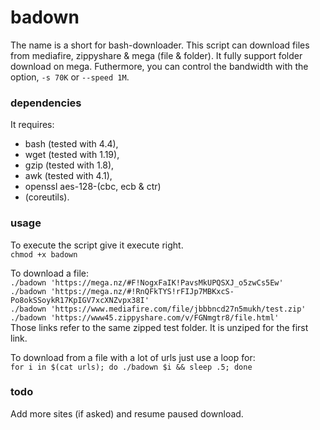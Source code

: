 # badown
The name is a short for bash-downloader.
This script can download files from mediafire, zippyshare & mega (file & folder).
It fully support folder download on mega.
Futhermore, you can control the bandwidth with the option, `-s 70K` or `--speed 1M`.

### dependencies
It requires:
* bash (tested with 4.4), 
* wget (tested with 1.19), 
* gzip (tested with 1.8),
* awk  (tested with 4.1),
* openssl aes-128-(cbc, ecb & ctr)
* (coreutils).

### usage
To execute the script give it execute right.  
`chmod +x badown`
  
To download a file:  
`./badown 'https://mega.nz/#F!NogxFaIK!PavsMkUPQSXJ_o5zwCs5Ew'`  
`./badown 'https://mega.nz/#!RnQFkTYS!rFIJp7MBKxcS-Po8okSSoykR17KpIGV7xcXNZvpx38I'`  
`./badown 'https://www.mediafire.com/file/jbbbncd27n5mukh/test.zip'`  
`./badown 'https://www45.zippyshare.com/v/FGNmgtr8/file.html'`  
Those links refer to the same zipped test folder.
It is unziped for the first link.  
  
To download from a file with a lot of urls just use a loop for:  
`for i in $(cat urls); do ./badown $i && sleep .5; done`  

### todo
Add more sites (if asked) and resume paused download.
